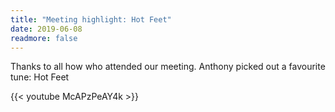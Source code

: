 ```yaml
---
title: "Meeting highlight: Hot Feet"
date: 2019-06-08
readmore: false
---
```

Thanks to all how who attended our meeting. Anthony picked out a favourite tune: Hot Feet

{{< youtube McAPzPeAY4k >}}

<!--more-->